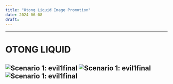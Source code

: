 ```yaml
---
title: "Otong Liquid Image Promotion"
date: 2024-06-08
draft: 
---
```



---
# OTONG LIQUID
![Scenario 1: evil1final](/images/otong1.png)
![Scenario 1: evil1final](/images/otong2.png)
![Scenario 1: evil1final](/images/otong3.png)
---